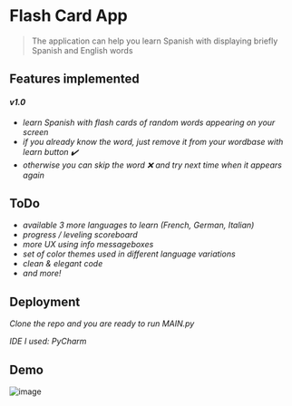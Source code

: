 # Flash Card App

<blockquote>
The application can help you learn Spanish with displaying briefly Spanish and English words
</blockquote>
 
## Features implemented
#### *__v1.0__*

 - *learn Spanish with flash cards of random words appearing on your screen*
 - *if you already know the word, just remove it from your wordbase with learn button ✔️*
 - *otherwise you can skip the word ❌ and try next time when it appears again*


## ToDo

- *available 3 more languages to learn (French, German, Italian)*
- *progress / leveling scoreboard*
- *more UX using info messageboxes*
- *set of color themes used in different language variations*
- *clean & elegant code*
- *and more!*


## Deployment

*Clone the repo and you are ready to run MAIN.py*

*IDE I used: PyCharm*

## Demo
 <img src="https://user-images.githubusercontent.com/103358101/163448678-efcd0e91-2322-460e-9019-b9ff47526177.gif" alt="image" style="max-width: 100%;">
